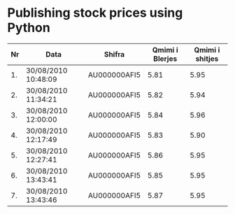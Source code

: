 # Publishing stock prices using Python

|Nr | Data                 |   Shifra     |  Qmimi i Blerjes |   Qmimi i shitjes |
|---|----------------------|--------------|------------------|-------------------|
|1. | 30/08/2010 10:48:09  | AU000000AFI5 |            5.81  |             5.95  |
|2. | 30/08/2010 11:34:21  | AU000000AFI5 |            5.82  |             5.94  |
|3. | 30/08/2010 12:00:00  | AU000000AFI5 |            5.84  |             5.96  |
|4. | 30/08/2010 12:17:49  | AU000000AFI5 |            5.83  |             5.90  |
|5. | 30/08/2010 12:27:41  | AU000000AFI5 |            5.86  |             5.95  |
|6. | 30/08/2010 13:43:41  | AU000000AFI5 |            5.85  |             5.95  |
|7. | 30/08/2010 13:43:46  | AU000000AFI5 |            5.87  |             5.95  |
